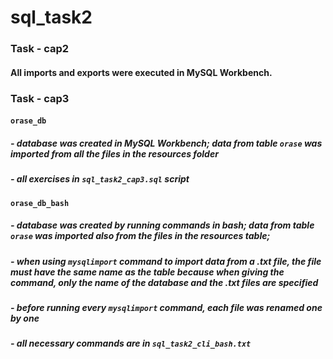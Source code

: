 # sql_task2

### Task - cap2
#### All imports and exports were executed in MySQL Workbench.

### Task - cap3
#### `orase_db` 
##### - database was created in MySQL Workbench; data from table `orase` was imported from all the files in the resources folder
##### - all exercises in `sql_task2_cap3.sql` script

#### `orase_db_bash` 
##### - database was created by running commands in bash; data from table `orase` was imported also from the files in the resources table; 
##### - when using `mysqlimport` command to import data from a .txt file, the file must have the same name as the table because when giving the command, only the name of the database and the .txt files are specified
##### - before running every `mysqlimport` command, each file was renamed one by one 
##### - all necessary commands are in `sql_task2_cli_bash.txt`

